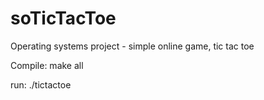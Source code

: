 # soTicTacToe
Operating systems project - simple online game, tic tac toe

Compile:
make all

run:
./tictactoe

